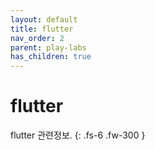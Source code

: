 ```yaml
---
layout: default
title: flutter
nav_order: 2
parent: play-labs
has_children: true
---
```


# flutter

flutter 관련정보.
{: .fs-6 .fw-300 }

